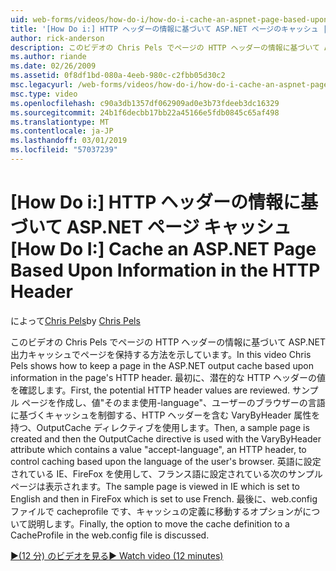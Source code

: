 ```yaml
---
uid: web-forms/videos/how-do-i/how-do-i-cache-an-aspnet-page-based-upon-information-in-the-http-header
title: '[How Do i:] HTTP ヘッダーの情報に基づいて ASP.NET ページのキャッシュ |Microsoft Docs'
author: rick-anderson
description: このビデオの Chris Pels でページの HTTP ヘッダーの情報に基づいて ASP.NET 出力キャッシュでページを保持する方法を示しています。 最初に、潜在的な HTTP hea.
ms.author: riande
ms.date: 02/26/2009
ms.assetid: 0f8df1bd-080a-4eeb-980c-c2fbb05d30c2
msc.legacyurl: /web-forms/videos/how-do-i/how-do-i-cache-an-aspnet-page-based-upon-information-in-the-http-header
msc.type: video
ms.openlocfilehash: c90a3db1357df062909ad0e3b73fdeeb3dc16329
ms.sourcegitcommit: 24b1f6decbb17bb22a45166e5fdb0845c65af498
ms.translationtype: MT
ms.contentlocale: ja-JP
ms.lasthandoff: 03/01/2019
ms.locfileid: "57037239"
---
```

<a name="how-do-i--cache-an-aspnet-page-based-upon-information-in-the-http-header"></a><span data-ttu-id="237c0-104">[How Do i:] HTTP ヘッダーの情報に基づいて ASP.NET ページ キャッシュ</span><span class="sxs-lookup"><span data-stu-id="237c0-104">[How Do I:]  Cache an ASP.NET Page Based Upon Information in the HTTP Header</span></span>
====================
<span data-ttu-id="237c0-105">によって[Chris Pels](https://twitter.com/chrispels)</span><span class="sxs-lookup"><span data-stu-id="237c0-105">by [Chris Pels](https://twitter.com/chrispels)</span></span>

<span data-ttu-id="237c0-106">このビデオの Chris Pels でページの HTTP ヘッダーの情報に基づいて ASP.NET 出力キャッシュでページを保持する方法を示しています。</span><span class="sxs-lookup"><span data-stu-id="237c0-106">In this video Chris Pels shows how to keep a page in the ASP.NET output cache based upon information in the page's HTTP header.</span></span> <span data-ttu-id="237c0-107">最初に、潜在的な HTTP ヘッダーの値を確認します。</span><span class="sxs-lookup"><span data-stu-id="237c0-107">First, the potential HTTP header values are reviewed.</span></span> <span data-ttu-id="237c0-108">サンプル ページを作成し、値"そのまま使用-language"、ユーザーのブラウザーの言語に基づくキャッシュを制御する、HTTP ヘッダーを含む VaryByHeader 属性を持つ、OutputCache ディレクティブを使用します。</span><span class="sxs-lookup"><span data-stu-id="237c0-108">Then, a sample page is created and then the OutputCache directive is used with the VaryByHeader attribute which contains a value "accept-language", an HTTP header, to control caching based upon the language of the user's browser.</span></span> <span data-ttu-id="237c0-109">英語に設定されている IE、FireFox を使用して、フランス語に設定されている次のサンプル ページは表示されます。</span><span class="sxs-lookup"><span data-stu-id="237c0-109">The sample page is viewed in IE which is set to English and then in FireFox which is set to use French.</span></span> <span data-ttu-id="237c0-110">最後に、web.config ファイルで cacheprofile です、キャッシュの定義に移動するオプションがについて説明します。</span><span class="sxs-lookup"><span data-stu-id="237c0-110">Finally, the option to move the cache definition to a CacheProfile in the web.config file is discussed.</span></span>

[<span data-ttu-id="237c0-111">&#9654;(12 分) のビデオを見る</span><span class="sxs-lookup"><span data-stu-id="237c0-111">&#9654; Watch video (12 minutes)</span></span>](https://channel9.msdn.com/Blogs/ASP-NET-Site-Videos/how-do-i-cache-an-aspnet-page-based-upon-information-in-the-http-header)
